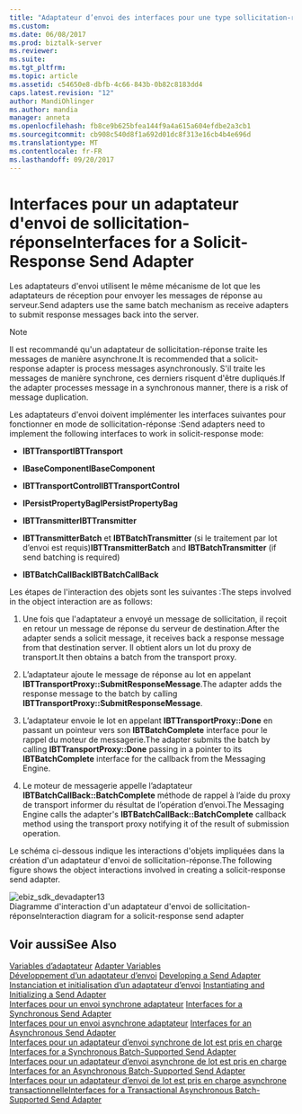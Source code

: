 ```yaml
---
title: "Adaptateur d’envoi des interfaces pour une type sollicitation-réponse | Documents Microsoft"
ms.custom: 
ms.date: 06/08/2017
ms.prod: biztalk-server
ms.reviewer: 
ms.suite: 
ms.tgt_pltfrm: 
ms.topic: article
ms.assetid: c54650e8-dbfb-4c66-843b-0b82c8183dd4
caps.latest.revision: "12"
author: MandiOhlinger
ms.author: mandia
manager: anneta
ms.openlocfilehash: fb8ce9b625bfea144f9a4a615a604efdbe2a3cb1
ms.sourcegitcommit: cb908c540d8f1a692d01dc8f313e16cb4b4e696d
ms.translationtype: MT
ms.contentlocale: fr-FR
ms.lasthandoff: 09/20/2017
---
```

# <a name="interfaces-for-a-solicit-response-send-adapter"></a><span data-ttu-id="c47ee-102">Interfaces pour un adaptateur d'envoi de sollicitation-réponse</span><span class="sxs-lookup"><span data-stu-id="c47ee-102">Interfaces for a Solicit-Response Send Adapter</span></span>
<span data-ttu-id="c47ee-103">Les adaptateurs d'envoi utilisent le même mécanisme de lot que les adaptateurs de réception pour envoyer les messages de réponse au serveur.</span><span class="sxs-lookup"><span data-stu-id="c47ee-103">Send adapters use the same batch mechanism as receive adapters to submit response messages back into the server.</span></span>  
  
> [!NOTE]
>  <span data-ttu-id="c47ee-104">Il est recommandé qu'un adaptateur de sollicitation-réponse traite les messages de manière asynchrone.</span><span class="sxs-lookup"><span data-stu-id="c47ee-104">It is recommended that a solicit-response adapter is process messages asynchronously.</span></span> <span data-ttu-id="c47ee-105">S'il traite les messages de manière synchrone, ces derniers risquent d'être dupliqués.</span><span class="sxs-lookup"><span data-stu-id="c47ee-105">If the adapter processes message in a synchronous manner, there is a risk of message duplication.</span></span>  
  
 <span data-ttu-id="c47ee-106">Les adaptateurs d'envoi doivent implémenter les interfaces suivantes pour fonctionner en mode de sollicitation-réponse :</span><span class="sxs-lookup"><span data-stu-id="c47ee-106">Send adapters need to implement the following interfaces to work in solicit-response mode:</span></span>  
  
-   <span data-ttu-id="c47ee-107">**IBTTransport**</span><span class="sxs-lookup"><span data-stu-id="c47ee-107">**IBTTransport**</span></span>  
  
-   <span data-ttu-id="c47ee-108">**IBaseComponent**</span><span class="sxs-lookup"><span data-stu-id="c47ee-108">**IBaseComponent**</span></span>  
  
-   <span data-ttu-id="c47ee-109">**IBTTransportControl**</span><span class="sxs-lookup"><span data-stu-id="c47ee-109">**IBTTransportControl**</span></span>  
  
-   <span data-ttu-id="c47ee-110">**IPersistPropertyBag**</span><span class="sxs-lookup"><span data-stu-id="c47ee-110">**IPersistPropertyBag**</span></span>  
  
-   <span data-ttu-id="c47ee-111">**IBTTransmitter**</span><span class="sxs-lookup"><span data-stu-id="c47ee-111">**IBTTransmitter**</span></span>  
  
-   <span data-ttu-id="c47ee-112">**IBTTransmitterBatch** et **IBTBatchTransmitter** (si le traitement par lot d’envoi est requis)</span><span class="sxs-lookup"><span data-stu-id="c47ee-112">**IBTTransmitterBatch** and **IBTBatchTransmitter** (if send batching is required)</span></span>  
  
-   <span data-ttu-id="c47ee-113">**IBTBatchCallBack**</span><span class="sxs-lookup"><span data-stu-id="c47ee-113">**IBTBatchCallBack**</span></span>  
  
 <span data-ttu-id="c47ee-114">Les étapes de l'interaction des objets sont les suivantes :</span><span class="sxs-lookup"><span data-stu-id="c47ee-114">The steps involved in the object interaction are as follows:</span></span>  
  
1.  <span data-ttu-id="c47ee-115">Une fois que l'adaptateur a envoyé un message de sollicitation, il reçoit en retour un message de réponse du serveur de destination.</span><span class="sxs-lookup"><span data-stu-id="c47ee-115">After the adapter sends a solicit message, it receives back a response message from that destination server.</span></span> <span data-ttu-id="c47ee-116">Il obtient alors un lot du proxy de transport.</span><span class="sxs-lookup"><span data-stu-id="c47ee-116">It then obtains a batch from the transport proxy.</span></span>  
  
2.  <span data-ttu-id="c47ee-117">L’adaptateur ajoute le message de réponse au lot en appelant **IBTTransportProxy::SubmitResponseMessage**.</span><span class="sxs-lookup"><span data-stu-id="c47ee-117">The adapter adds the response message to the batch by calling **IBTTransportProxy::SubmitResponseMessage**.</span></span>  
  
3.  <span data-ttu-id="c47ee-118">L’adaptateur envoie le lot en appelant **IBTTransportProxy::Done** en passant un pointeur vers son **IBTBatchComplete** interface pour le rappel du moteur de messagerie.</span><span class="sxs-lookup"><span data-stu-id="c47ee-118">The adapter submits the batch by calling **IBTTransportProxy::Done** passing in a pointer to its **IBTBatchComplete** interface for the callback from the Messaging Engine.</span></span>  
  
4.  <span data-ttu-id="c47ee-119">Le moteur de messagerie appelle l’adaptateur **IBTBatchCallBack::BatchComplete** méthode de rappel à l’aide du proxy de transport informer du résultat de l’opération d’envoi.</span><span class="sxs-lookup"><span data-stu-id="c47ee-119">The Messaging Engine calls the adapter's **IBTBatchCallBack::BatchComplete** callback method using the transport proxy notifying it of the result of submission operation.</span></span>  
  
 <span data-ttu-id="c47ee-120">Le schéma ci-dessous indique les interactions d'objets impliquées dans la création d'un adaptateur d'envoi de sollicitation-réponse.</span><span class="sxs-lookup"><span data-stu-id="c47ee-120">The following figure shows the object interactions involved in creating a solicit-response send adapter.</span></span>  
  
 ![](../core/media/ebiz-sdk-devadapter13.gif "ebiz_sdk_devadapter13")  
<span data-ttu-id="c47ee-121">Diagramme d'interaction d'un adaptateur d'envoi de sollicitation-réponse</span><span class="sxs-lookup"><span data-stu-id="c47ee-121">Interaction diagram for a solicit-response send adapter</span></span>  
  
## <a name="see-also"></a><span data-ttu-id="c47ee-122">Voir aussi</span><span class="sxs-lookup"><span data-stu-id="c47ee-122">See Also</span></span>  
 <span data-ttu-id="c47ee-123">[Variables d’adaptateur](../core/adapter-variables.md) </span><span class="sxs-lookup"><span data-stu-id="c47ee-123">[Adapter Variables](../core/adapter-variables.md) </span></span>  
 <span data-ttu-id="c47ee-124">[Développement d’un adaptateur d’envoi](../core/developing-a-send-adapter.md) </span><span class="sxs-lookup"><span data-stu-id="c47ee-124">[Developing a Send Adapter](../core/developing-a-send-adapter.md) </span></span>  
 <span data-ttu-id="c47ee-125">[Instanciation et initialisation d’un adaptateur d’envoi](../core/instantiating-and-initializing-a-send-adapter.md) </span><span class="sxs-lookup"><span data-stu-id="c47ee-125">[Instantiating and Initializing a Send Adapter](../core/instantiating-and-initializing-a-send-adapter.md) </span></span>  
 <span data-ttu-id="c47ee-126">[Interfaces pour un envoi synchrone adaptateur](../core/interfaces-for-a-synchronous-send-adapter.md) </span><span class="sxs-lookup"><span data-stu-id="c47ee-126">[Interfaces for a Synchronous Send Adapter](../core/interfaces-for-a-synchronous-send-adapter.md) </span></span>  
 <span data-ttu-id="c47ee-127">[Interfaces pour un envoi asynchrone adaptateur](../core/interfaces-for-an-asynchronous-send-adapter.md) </span><span class="sxs-lookup"><span data-stu-id="c47ee-127">[Interfaces for an Asynchronous Send Adapter](../core/interfaces-for-an-asynchronous-send-adapter.md) </span></span>  
 <span data-ttu-id="c47ee-128">[Interfaces pour un adaptateur d’envoi synchrone de lot est pris en charge](../core/interfaces-for-a-synchronous-batch-supported-send-adapter.md) </span><span class="sxs-lookup"><span data-stu-id="c47ee-128">[Interfaces for a Synchronous Batch-Supported Send Adapter](../core/interfaces-for-a-synchronous-batch-supported-send-adapter.md) </span></span>  
 <span data-ttu-id="c47ee-129">[Interfaces pour un adaptateur d’envoi asynchrone de lot est pris en charge](../core/interfaces-for-an-asynchronous-batch-supported-send-adapter.md) </span><span class="sxs-lookup"><span data-stu-id="c47ee-129">[Interfaces for an Asynchronous Batch-Supported Send Adapter](../core/interfaces-for-an-asynchronous-batch-supported-send-adapter.md) </span></span>  
 [<span data-ttu-id="c47ee-130">Interfaces pour un adaptateur d’envoi de lot est pris en charge asynchrone transactionnelle</span><span class="sxs-lookup"><span data-stu-id="c47ee-130">Interfaces for a Transactional Asynchronous Batch-Supported Send Adapter</span></span>](../core/interfaces-for-a-transactional-asynchronous-batch-supported-send-adapter.md)